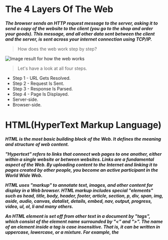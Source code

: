 # The 4 Layers Of The Web
***The browser sends an HTTP request message to the server, asking it to send a copy of the website to the client (you go to the shop and order your goods). This message, and all other data sent between the client and the server, is sent across your internet connection using TCP/IP.***

> How does the web work step by step?

![Image result for how the web works](https://res.cloudinary.com/academind-gmbh/image/upload/f_auto,q_auto:eco/dpr_2.0,w_400,c_limit,g_center/v1/academind.com/content/tutorials/how-the-web-works/how-the-web-works-big-picture)

> Let's have a look at all four steps.
- Step 1 - URL Gets Resolved.
- Step 2 - Request Is Sent.
- Step 3 - Response Is Parsed.
- Step 4 - Page Is Displayed.
- Server-side.
- Browser-side.

# HTML(HyperText Markup Language)
***HTML is the most basic building block of the Web. It defines the meaning and structure of web content.***

***"Hypertext" refers to links that connect web pages to one another, either within a single website or between websites. Links are a fundamental aspect of the Web. By uploading content to the Internet and linking it to pages created by other people, you become an active participant in the World Wide Web.***

***HTML uses "markup" to annotate text, images, and other content for display in a Web browser. HTML markup includes special "elements" such as head, title, body, header, footer, article, section, p, div, span, img, aside, audio, canvas, datalist, details, embed, nav, output, progress, video, ul, ol, li and many others.***
  
***An HTML element is set off from other text in a document by "tags", which consist of the element name surrounded by "<" and ">". The name of an element inside a tag is case insensitive. That is, it can be written in uppercase, lowercase, or a mixture. For example, the <title> tag can be written as <Title>, <TITLE>, or in any other way. However, the convention and recommended practice is to write tags in lowercase.***

## Document Type Definition (DTD)
***a DTD defines the structure and the legal elements and attributes of an XML document.***
  
  >How to translate HTML code to a page
  
- Strict
- Transional
- Frameset
  
## Head: The Document Metadata (Header) element
***The <head> HTML element contains machine-readable information (metadata) about the document, like its title, scripts, and style sheets.***

***In HTML, the doctype is the required "!DOCTYPE html" preamble found at the top of all documents. Its sole purpose is to prevent a browser from switching into so-called "quirks mode" when rendering a document; that is, the "!DOCTYPE html" doctype ensures that the browser makes a best-effort attempt at following the relevant specifications, rather than using a different rendering mode that is incompatible with some specifications.***
  
*Exemple*
  
```html
<!doctype html>
<html>
  <head>
    <meta charset="UTF-8">
    <link rel="stylesheet" href="styles.css">
    <title>Document title</title>
  </head>
</html>
```

### Definition and Usage
  
- The meta tag defines metadata about an HTML document. Metadata is data (information) about data.
- meta tags always go inside the <head> element, and are typically used to specify character set, page description, keywords, author of the document, and viewport settings.
- Metadata will not be displayed on the page, but is machine parsable.
- Metadata is used by browsers (how to display content or reload page), search engines (keywords), and other web services.
- There is a method to let web designers take control over the viewport (the user's visible area of a web page), through the <meta> tag (See "Setting The Viewport" example below).
- The link tag defines the relationship between the current document and an external resource.
- The link tag is most often used to link to external style sheets or to add a favicon to your website.
- The link element is an empty element, it contains attributes only.
- The title tag defines the title of the document. The title must be text-only, and it is shown in the browser's title bar or in the page's tab.
- The title tag is required in HTML documents!
- The contents of a page title is very important for search engine optimization (SEO)! The page title is used by search engine algorithms to decide the order when listing pages in search result.
  
## Body: The Document (Body) element
***The body HTML element represents the content of an HTML document,such as headings, paragraphs, images, hyperlinks, tables, lists, etc. There can be only one body element in a document.***

*Exemple*
*Exemple*

```html
<html>
  <head>
    <title>Document title</title>
  </head>
  <body>
    <h1>This is a heading</h1>
    <p>This is a paragraph.</p>
  </body>
</html>
```

# Text and Lists
  
***p: The Paragraph element***

*The p HTML element represents a paragraph. Paragraphs are usually represented in visual media as blocks of text separated from adjacent blocks by blank lines and/or first-line indentation, but HTML paragraphs can be any structural grouping of related content, such as images or form fields.*
  
*Exemple*
  
```html
<html>
  <head>
    <title>Document title</title>
  </head>
  <body>
    <p>Geckos are a group of usually small, usually nocturnal lizards. They are found on every continent except Australia.</p>
    <p>Some species live in houses where they hunt insects attracted by artificial light.</p>
  </body>
</html>
```
  
***HTML Formating Elements***

- b : Bold text
- strong : Important text
- i : Italic text
- em : Emphasized text
- mark : Marked text
- small : Smaller text
- del : Deleted text
- ins : Inserted text
- sub : Subscript text
- sup : Superscript text

*Exemple*
  
```html
<html>
  <head>
    <title>Document title</title>
  </head>
  <body>
    <b>This text is bold</b>
    <strong>This text is important!</strong>
    <i>This text is italic</i>
    <em>This text is emphasized</em>
    <small>This is some smaller text.</small>
    <p>Do not forget to buy <mark>milk</mark> today.</p>
    <p>My favorite color is <del>blue</del> red.</p>
    <p>My favorite color is <del>blue</del> <ins>red</ins>.</p>
    <p>This is <sub>subscripted</sub> text.</p>
    <p>This is <sup>superscripted</sup> text.</p>
  </body>
</html>
```
